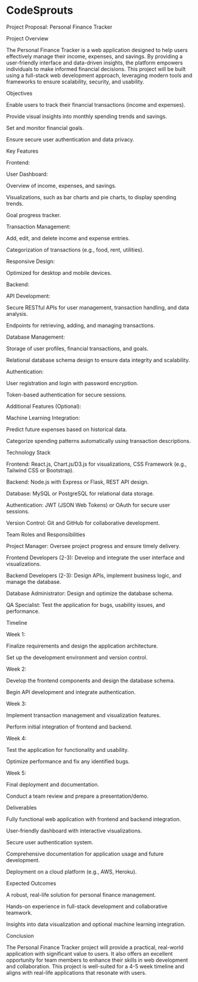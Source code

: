 # CodeSprouts
Project Proposal: Personal Finance Tracker

Project Overview

The Personal Finance Tracker is a web application designed to help users effectively manage their income, expenses, and savings. By providing a user-friendly interface and data-driven insights, the platform empowers individuals to make informed financial decisions. This project will be built using a full-stack web development approach, leveraging modern tools and frameworks to ensure scalability, security, and usability.

Objectives

Enable users to track their financial transactions (income and expenses).

Provide visual insights into monthly spending trends and savings.

Set and monitor financial goals.

Ensure secure user authentication and data privacy.

Key Features

Frontend:

User Dashboard:

Overview of income, expenses, and savings.

Visualizations, such as bar charts and pie charts, to display spending trends.

Goal progress tracker.

Transaction Management:

Add, edit, and delete income and expense entries.

Categorization of transactions (e.g., food, rent, utilities).

Responsive Design:

Optimized for desktop and mobile devices.

Backend:

API Development:

Secure RESTful APIs for user management, transaction handling, and data analysis.

Endpoints for retrieving, adding, and managing transactions.

Database Management:

Storage of user profiles, financial transactions, and goals.

Relational database schema design to ensure data integrity and scalability.

Authentication:

User registration and login with password encryption.

Token-based authentication for secure sessions.

Additional Features (Optional):

Machine Learning Integration:

Predict future expenses based on historical data.

Categorize spending patterns automatically using transaction descriptions.

Technology Stack

Frontend: React.js, Chart.js/D3.js for visualizations, CSS Framework (e.g., Tailwind CSS or Bootstrap).

Backend: Node.js with Express or Flask, REST API design.

Database: MySQL or PostgreSQL for relational data storage.

Authentication: JWT (JSON Web Tokens) or OAuth for secure user sessions.

Version Control: Git and GitHub for collaborative development.

Team Roles and Responsibilities

Project Manager: Oversee project progress and ensure timely delivery.

Frontend Developers (2-3): Develop and integrate the user interface and visualizations.

Backend Developers (2-3): Design APIs, implement business logic, and manage the database.

Database Administrator: Design and optimize the database schema.

QA Specialist: Test the application for bugs, usability issues, and performance.

Timeline

Week 1:

Finalize requirements and design the application architecture.

Set up the development environment and version control.

Week 2:

Develop the frontend components and design the database schema.

Begin API development and integrate authentication.

Week 3:

Implement transaction management and visualization features.

Perform initial integration of frontend and backend.

Week 4:

Test the application for functionality and usability.

Optimize performance and fix any identified bugs.

Week 5:

Final deployment and documentation.

Conduct a team review and prepare a presentation/demo.

Deliverables

Fully functional web application with frontend and backend integration.

User-friendly dashboard with interactive visualizations.

Secure user authentication system.

Comprehensive documentation for application usage and future development.

Deployment on a cloud platform (e.g., AWS, Heroku).

Expected Outcomes

A robust, real-life solution for personal finance management.

Hands-on experience in full-stack development and collaborative teamwork.

Insights into data visualization and optional machine learning integration.

Conclusion

The Personal Finance Tracker project will provide a practical, real-world application with significant value to users. It also offers an excellent opportunity for team members to enhance their skills in web development and collaboration. This project is well-suited for a 4-5 week timeline and aligns with real-life applications that resonate with users.
